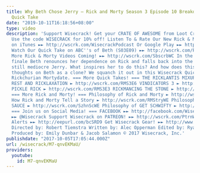 ```yaml
---
title: Why Beth Chose Jerry – Rick and Morty Season 3 Episode 10 Breakdown – Wisecrack
  Quick Take
date: "2019-10-11T16:18:56+08:00"
type: video
description: 'Support Wisecrack! Get your CRATE OF AWESOME from Loot Crate at http://www.lootcrate.com/WISECRACK
  Use the code WISECRACK for 10% off! Listen To & Rate Our New Rick & Morty PODCAST
  on iTunes ►► http://wscrk.com/WisecrackPodcast Or Google Play ►► http://wscrk.com/GPWCPodcast
  Watch Our Quick Take on ABC''s of Beth (S03E09) ►► http://wscrk.com/RMS3E9 SUBSCRIBE!
  More Rick & Morty Videos Coming! ►► http://wscrk.com/SbscrbWC In the season three
  finale Beth renounces her dependence on Rick and falls back into the arms of the
  still mediocre Jerry. What inspires her to do this? And how does this inform our
  thoughts on Beth as a clone? We squanch it out in this Wisecrack QuickTake on The
  Rickchurian Mortydate. === More Quick Takes! === THE RICKLANTIS MIXUP ► http://wscrk.com/RMS3E7
  REST AND RICKLAXATION ► http://wscrk.com/RMS3E6 VINDICATORS 3 ► http://wscrk.com/RMS3E4
  PICKLE RICK ► http://wscrk.com/RMS3E3 RICKMANCING THE STONE ► http://wscrk.com/RMS3E2
  === More Rick and Morty! === Philosophy of Rick and Morty ► http://wscrk.com/WubalubWE
  How Rick and Morty Tell a Story ► http://wscrk.com/RMStryWE Philosophy of SZECHUAN
  SAUCE ► http://wscrk.com/SzhnScWE Philosophy of GET SCHWIFTY ► http://wscrk.com/GtShwftyWE
  === Join us on Social Media! === FACEBOOK ►► http://facebook.com/WisecrackEDU TWITTER
  ►► @Wisecrack Support Wisecrack on PATREON! ►► http://wscrk.com/PtrnWC Get Email
  Alerts ►► http://eepurl.com/bcSRD9 Get Wisecrack Gear! ►► http://www.wisecrackstore.com
  Directed by: Robert Tiemstra Written by: Alec Opperman Edited by: Ryan Hailey (http://www.ryanhaileydotcom.com/)
  Produced by: Emily Dunbar & Jacob Salamon © 2017 Wisecrack, Inc.'
publishdate: "2017-10-05T17:05:44.000Z"
url: /wisecrack/M7-qnvEKMaU/
providers:
  youtube:
    id: M7-qnvEKMaU
---
```

